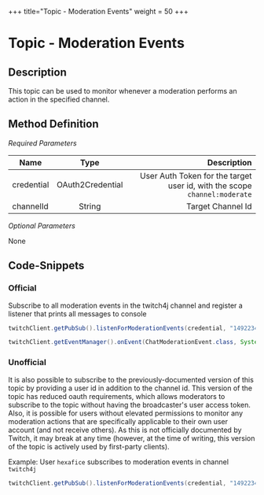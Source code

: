 +++
title="Topic - Moderation Events"
weight = 50
+++

# Topic - Moderation Events

## Description

This topic can be used to monitor whenever a moderation performs an action in the specified channel.

## Method Definition

*Required Parameters*

| Name          | Type      | Description  |
| ------------- |:---------:| -----------------:|
| credential | OAuth2Credential | User Auth Token for the target user id, with the scope `channel:moderate` |
| channelId | String | Target Channel Id |

*Optional Parameters*

None

## Code-Snippets

### Official

Subscribe to all moderation events in the twitch4j channel and register a listener that prints all messages to console

```java
twitchClient.getPubSub().listenForModerationEvents(credential, "149223493");

twitchClient.getEventManager().onEvent(ChatModerationEvent.class, System.out::println);
```

### Unofficial

It is also possible to subscribe to the previously-documented version of this topic by providing a user id in addition to the channel id.
This version of the topic has reduced oauth requirements, which allows moderators to subscribe to the topic without having the broadcaster's user access token.
Also, it is possible for users without elevated permissions to monitor any moderation actions that are specifically applicable to their own user account (and not receive others).
As this is not officially documented by Twitch, it may break at any time (however, at the time of writing, this version of the topic is actively used by first-party clients).

Example: User `hexafice` subscribes to moderation events in channel `twitch4j`

```java
twitchClient.getPubSub().listenForModerationEvents(credential, "149223493", "142621956");
```
